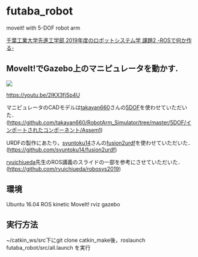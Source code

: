 # futaba_robot
moveit! with 5-DOF robot arm

[千葉工業大学先進工学部 2019年度のロボットシステム学 課題2 -ROSで何か作る-](https://ryuichiueda.github.io/robosys2019/lesson14.html#/5)

## MoveIt!でGazebo上のマニピュレータを動かす.

[![](https://img.youtube.com/vi/2IKX3fjSp4U/0.jpg)](https://youtu.be/2IKX3fjSp4U)

https://youtu.be/2IKX3fjSp4U

マニピュレータのCADモデルは[takayan660](https://github.com/takayan660)さんの[5DOF](https://github.com/takayan660/RobotArm_Simulator/tree/master/5DOF/インポートされたコンポーネント/Assem1)を使わせていただいた．
(https://github.com/takayan660/RobotArm_Simulator/tree/master/5DOF/インポートされたコンポーネント/Assem1)

URDFの製作にあたり，[syuntoku14](https://github.com/syuntoku14)さんの[fusion2urdf](https://github.com/syuntoku14/fusion2urdf)を使わせていただいた．(https://github.com/syuntoku14/fusion2urdf)

[ryuichiueda](https://github.com/ryuichiueda)先生のROS講義のスライドの一部を参考にさせていただいた．(https://github.com/ryuichiueda/robosys2019)

## 環境
Ubuntu 16.04
ROS kinetic
MoveIt! rviz gazebo

## 実行方法

~/catkin_ws/src下にgit clone
catkin_make後，roslaunch futaba_robot/src/all.launch を実行
